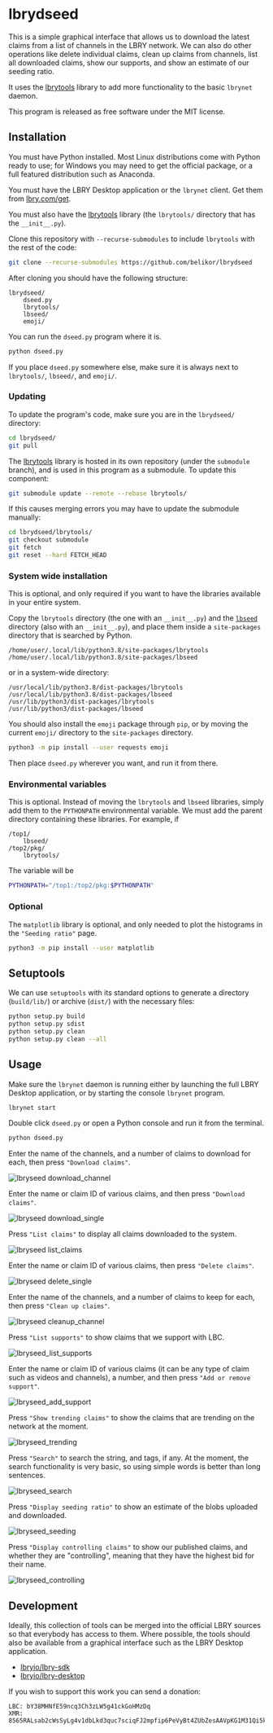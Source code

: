 # lbrydseed

This is a simple graphical interface that allows us
to download the latest claims from a list of channels in the LBRY network.
We can also do other operations like delete individual claims,
clean up claims from channels, list all downloaded claims,
show our supports, and show an estimate of our seeding ratio.

It uses the [lbrytools](https://github.com/belikor/lbrytools) library
to add more functionality to the basic `lbrynet` daemon.

This program is released as free software under the MIT license.

## Installation

You must have Python installed. Most Linux distributions come with Python
ready to use; for Windows you may need to get the official package,
or a full featured distribution such as Anaconda.

You must have the LBRY Desktop application or the `lbrynet` client.
Get them from [lbry.com/get](https://lbry.com/get).

You must also have the [lbrytools](https://github.com/belikor/lbrytools/tree/master/lbrytools)
library (the `lbrytools/` directory that has the `__init__.py`).

Clone this repository with `--recurse-submodules` to include `lbrytools`
with the rest of the code:
```sh
git clone --recurse-submodules https://github.com/belikor/lbrydseed
```

After cloning you should have the following structure:
```
lbrydseed/
    dseed.py
    lbrytools/
    lbseed/
    emoji/
```

You can run the `dseed.py` program where it is.
```sh
python dseed.py
```

If you place `dseed.py` somewhere else, make sure it is always
next to `lbrytools/`, `lbseed/`, and `emoji/`.

### Updating

To update the program's code, make sure you are in the `lbrydseed/` directory:
```sh
cd lbrydseed/
git pull
```

The [lbrytools](https://github.com/belikor/lbrytools/tree/submodule) library
is hosted in its own repository (under the `submodule` branch),
and is used in this program as a submodule.
To update this component:
```sh
git submodule update --remote --rebase lbrytools/
```

If this causes merging errors you may have to update the submodule manually:
```sh
cd lbrydseed/lbrytools/
git checkout submodule
git fetch
git reset --hard FETCH_HEAD
```

### System wide installation

This is optional, and only required if you want to have the libraries
available in your entire system.

Copy the `lbrytools` directory (the one with an `__init__.py`)
and the [`lbseed`](./lbseed) directory (also with an `__init__.py`),
and place them inside a `site-packages` directory that is searched by Python.
```
/home/user/.local/lib/python3.8/site-packages/lbrytools
/home/user/.local/lib/python3.8/site-packages/lbseed
```

or in a system-wide directory:
```
/usr/local/lib/python3.8/dist-packages/lbrytools
/usr/local/lib/python3.8/dist-packages/lbseed
/usr/lib/python3/dist-packages/lbrytools
/usr/lib/python3/dist-packages/lbseed
```

You should also install the `emoji` package through `pip`,
or by moving the current `emoji/` directory to the `site-packages`
directory.
```sh
python3 -m pip install --user requests emoji
```

Then place `dseed.py` wherever you want, and run it from there.

### Environmental variables

This is optional. Instead of moving the `lbrytools` and `lbseed` libraries,
simply add them to the `PYTHONPATH` environmental variable.
We must add the parent directory containing these libraries.
For example, if
```
/top1/
    lbseed/
/top2/pkg/
    lbrytools/
```

The variable will be
```sh
PYTHONPATH="/top1:/top2/pkg:$PYTHONPATH"
```

### Optional

The `matplotlib` library is optional, and only needed
to plot the histograms in the `"Seeding ratio"` page.
```sh
python3 -m pip install --user matplotlib
```

## Setuptools

We can use `setuptools` with its standard options to generate
a directory (`build/lib/`) or archive (`dist/`) with the necessary files:
```sh
python setup.py build
python setup.py sdist
python setup.py clean
python setup.py clean --all
```

## Usage

Make sure the `lbrynet` daemon is running either by launching
the full LBRY Desktop application, or by starting the console `lbrynet`
program.
```sh
lbrynet start
```

Double click `dseed.py` or open a Python console and run it from the terminal.
```sh
python dseed.py
```

Enter the name of the channels, and a number of claims to download for each,
then press `"Download claims"`.

![lbryseed download_channel](./g_lbrydseed_download_channel.png)

Enter the name or claim ID of various claims,
and then press `"Download claims"`.

![lbryseed download_single](./g_lbrydseed_download_single.png)

Press `"List claims"` to display all claims downloaded to the system.

![lbryseed list_claims](./g_lbrydseed_list_claims.png)

Enter the name or claim ID of various claims, then press `"Delete claims"`.

![lbryseed delete_single](./g_lbrydseed_delete_single.png)

Enter the name of the channels, and a number of claims to keep for each,
then press `"Clean up claims"`.

![lbryseed cleanup_channel](./g_lbrydseed_cleanup_channel.png)

Press `"List supports"` to show claims that we support with LBC.

![lbryseed_list_supports](./g_lbrydseed_list_supports.png)

Enter the name or claim ID of various claims (it can be any type of claim
such as videos and channels), a number,
and then press `"Add or remove support"`.

![lbryseed_add_support](./g_lbrydseed_add_support.png)

Press `"Show trending claims"` to show the claims that are trending
on the network at the moment.

![lbryseed_trending](./g_lbrydseed_trending.png)

Press `"Search"` to search the string, and tags, if any.
At the moment, the search functionality is very basic, so using simple words
is better than long sentences.

![lbryseed_search](./g_lbrydseed_search.png)

Press `"Display seeding ratio"` to show an estimate of the blobs uploaded
and downloaded.

![lbryseed_seeding](./g_lbrydseed_seeding.png)

Press `"Display controlling claims"` to show our published claims,
and whether they are "controlling", meaning that they have the highest bid
for their name.

![lbryseed_controlling](./g_lbrydseed_controlling.png)

## Development

Ideally, this collection of tools can be merged into the official
LBRY sources so that everybody has access to them.
Where possible, the tools should also be available from a graphical
interface such as the LBRY Desktop application.
* [lbryio/lbry-sdk](https://github.com/lbryio/lbry-sdk)
* [lbryio/lbry-desktop](https://github.com/lbryio/lbry-desktop)

If you wish to support this work you can send a donation:
```
LBC: bY38MHNfE59ncq3Ch3zLW5g41ckGoHMzDq
XMR: 8565RALsab2cWsSyLg4v1dbLkd3quc7sciqFJ2mpfip6PeVyBt4ZUbZesAAVpKG1M31Qi5k9mpDSGSDpb3fK5hKYSUs8Zff
```
